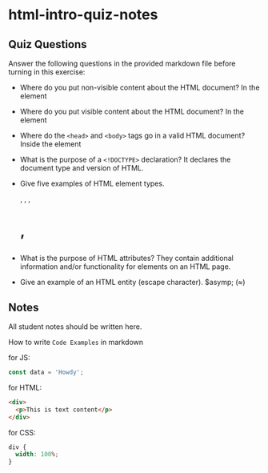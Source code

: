 # html-intro-quiz-notes

## Quiz Questions

Answer the following questions in the provided markdown file before turning in this exercise:

- Where do you put non-visible content about the HTML document?
  In the <head> element

- Where do you put visible content about the HTML document?
  In the <body> element

- Where do the `<head>` and `<body>` tags go in a valid HTML document?
  Inside the <html> element

- What is the purpose of a `<!DOCTYPE>` declaration?
  It declares the document type and version of HTML.

- Give five examples of HTML element types.
  <html>, <head>, <body>, <h1>, <p>

- What is the purpose of HTML attributes?
  They contain additional information and/or functionality for elements on an HTML page.

- Give an example of an HTML entity (escape character).
  $asymp; (≈)

## Notes

All student notes should be written here.

How to write `Code Examples` in markdown

for JS:

```js
const data = 'Howdy';
```

for HTML:

```html
<div>
  <p>This is text content</p>
</div>
```

for CSS:

```css
div {
  width: 100%;
}
```
